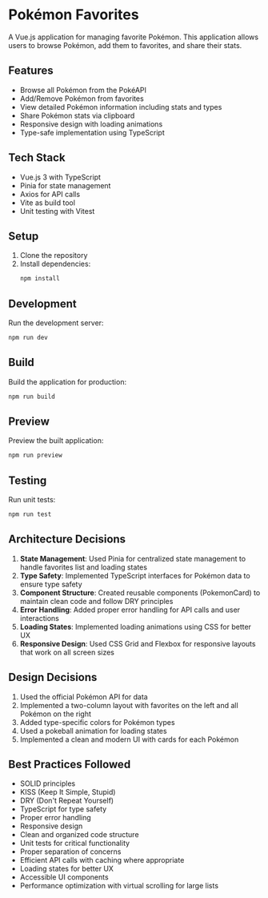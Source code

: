 # Pokémon Favorites

A Vue.js application for managing favorite Pokémon. This application allows users to browse Pokémon, add them to favorites, and share their stats.

## Features

- Browse all Pokémon from the PokéAPI
- Add/Remove Pokémon from favorites
- View detailed Pokémon information including stats and types
- Share Pokémon stats via clipboard
- Responsive design with loading animations
- Type-safe implementation using TypeScript

## Tech Stack

- Vue.js 3 with TypeScript
- Pinia for state management
- Axios for API calls
- Vite as build tool
- Unit testing with Vitest

## Setup

1. Clone the repository
2. Install dependencies:
   ```bash
   npm install
   ```

## Development

Run the development server:
```bash
npm run dev
```

## Build

Build the application for production:
```bash
npm run build
```

## Preview

Preview the built application:
```bash
npm run preview
```

## Testing

Run unit tests:
```bash
npm run test
```

## Architecture Decisions

1. **State Management**: Used Pinia for centralized state management to handle favorites list and loading states
2. **Type Safety**: Implemented TypeScript interfaces for Pokémon data to ensure type safety
3. **Component Structure**: Created reusable components (PokemonCard) to maintain clean code and follow DRY principles
4. **Error Handling**: Added proper error handling for API calls and user interactions
5. **Loading States**: Implemented loading animations using CSS for better UX
6. **Responsive Design**: Used CSS Grid and Flexbox for responsive layouts that work on all screen sizes

## Design Decisions

1. Used the official Pokémon API for data
2. Implemented a two-column layout with favorites on the left and all Pokémon on the right
3. Added type-specific colors for Pokémon types
4. Used a pokeball animation for loading states
5. Implemented a clean and modern UI with cards for each Pokémon

## Best Practices Followed

- SOLID principles
- KISS (Keep It Simple, Stupid)
- DRY (Don't Repeat Yourself)
- TypeScript for type safety
- Proper error handling
- Responsive design
- Clean and organized code structure
- Unit tests for critical functionality
- Proper separation of concerns
- Efficient API calls with caching where appropriate
- Loading states for better UX
- Accessible UI components
- Performance optimization with virtual scrolling for large lists
